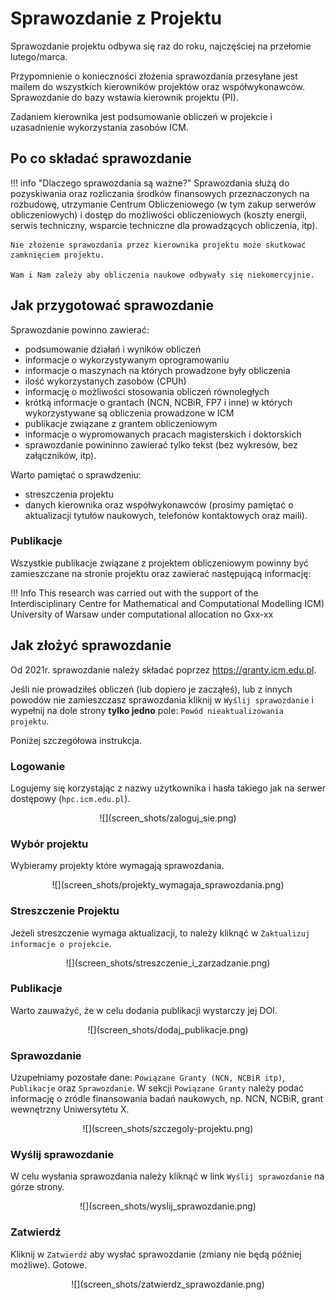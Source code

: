 
# Sprawozdanie z Projektu

Sprawozdanie projektu odbywa się raz do roku, najczęściej na przełomie lutego/marca.

Przypomnienie o konieczności złożenia sprawozdania przesyłane jest mailem do wszystkich kierowników projektów oraz współwykonawców. Sprawozdanie do bazy wstawia kierownik projektu (PI).

Zadaniem kierownika jest podsumowanie obliczeń w projekcie i uzasadnienie wykorzystania zasobów ICM.

## Po co składać sprawozdanie

!!! info "Dlaczego sprawozdania są ważne?"
    Sprawozdania służą do pozyskiwania oraz rozliczania środków finansowych przeznaczonych na rozbudowę, utrzymanie Centrum Obliczeniowego (w tym zakup serwerów obliczeniowych) i dostęp do możliwości obliczeniowych (koszty energii, serwis techniczny, wsparcie techniczne dla prowadzących obliczenia, itp).

    Nie złożenie sprawozdania przez kierownika projektu może skutkować zamknięciem projektu. 

    Wam i Nam zależy aby obliczenia naukowe odbywały się niekomercyjnie.

## Jak przygotować sprawozdanie

Sprawozdanie powinno zawierać:

- podsumowanie działań i wyników obliczeń
- informacje o wykorzystywanym oprogramowaniu
- informacje o maszynach na których prowadzone były obliczenia
- ilość wykorzystanych zasobów (CPUh)
- informację o możliwości stosowania obliczeń równoległych
- krótką informacje o grantach (NCN, NCBiR, FP7 i inne) w których wykorzystywane są obliczenia prowadzone w ICM
- publikacje związane z grantem obliczeniowym
- informacje o wypromowanych pracach magisterskich i doktorskich
- sprawozdanie powininno zawierać tylko tekst (bez wykresów, bez załączników, itp).

Warto pamiętać o sprawdzeniu:

- streszczenia projektu
- danych kierownika oraz współwykonawców (prosimy pamiętać o aktualizacji tytułów naukowych, telefonów kontaktowych oraz maili).

### Publikacje

Wszystkie publikacje związane z projektem obliczeniowym powinny być
zamieszczane na stronie projektu oraz zawierać następującą informację:

!!! Info
    This research was carried out with the support of the
    Interdisciplinary Centre for Mathematical and Computational Modelling
    ICM) University of Warsaw under computational allocation no Gxx-xx

## Jak złożyć sprawozdanie

Od 2021r. sprawozdanie należy składać poprzez <https://granty.icm.edu.pl>.

Jeśli nie prowadziłeś obliczeń (lub dopiero je zacząłeś), lub z innych powodów nie zamieszczasz sprawozdania kliknij w `Wyślij sprawozdanie` i wypełnij na dole strony **tylko jedno** pole: `Powód nieaktualizowania projektu`. 

Poniżej szczegółowa instrukcja.

### Logowanie

Logujemy się korzystając z nazwy użytkownika i hasła takiego jak na serwer dostępowy (`hpc.icm.edu.pl`).

<center> ![](screen_shots/zaloguj_sie.png) </center>

### Wybór projektu

Wybieramy projekty które wymagają sprawozdania.

<center> ![](screen_shots/projekty_wymagaja_sprawozdania.png) </center>

### Streszczenie Projektu

Jeżeli streszczenie wymaga aktualizacji, to należy kliknąć w `Zaktualizuj informacje o projekcie`.

<center> ![](screen_shots/streszczenie_i_zarzadzanie.png) </center>

### Publikacje

Warto zauważyć, że w celu dodania publikacji wystarczy jej DOI.

<center> ![](screen_shots/dodaj_publikacje.png) </center>

### Sprawozdanie

Uzupełniamy pozostałe dane: `Powiązane Granty (NCN, NCBiR itp)`, `Publikacje` oraz `Sprawozdanie`.
W sekcji `Powiązane Granty` należy podać informację o zródle finansowania badań naukowych, np. NCN, NCBiR, grant wewnętrzny Uniwersytetu X.

<center> ![](screen_shots/szczegoly-projektu.png) </center>

### Wyślij sprawozdanie

W celu wysłania sprawozdania należy kliknąć w link `Wyślij sprawozdanie` na górze strony.

<center> ![](screen_shots/wyslij_sprawozdanie.png) </center>

### Zatwierdź

Kliknij w `Zatwierdź` aby wysłać sprawozdanie (zmiany nie będą później możliwe). Gotowe.

<center> ![](screen_shots/zatwierdz_sprawozdanie.png) </center>

